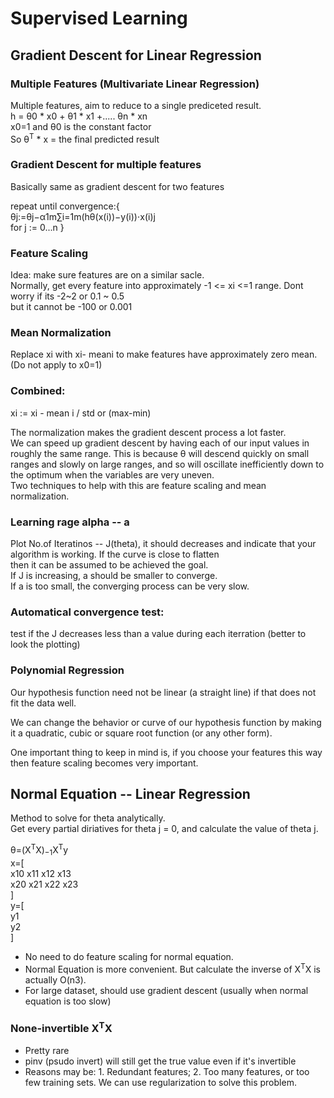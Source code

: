 # Supervised Learning

## Gradient Descent for Linear Regression

### Multiple Features (Multivariate Linear Regression)

Multiple features, aim to reduce to a single prediceted result.  
h = θ0 * x0 + θ1 * x1 +..... θn * xn  
x0=1 and θ0 is the constant factor  
So θ<sup>T</sup> * x = the final predicted result

### Gradient Descent for multiple features
Basically same as gradient descent for two features

repeat until convergence:{  
θj:=θj−α1m∑i=1m(hθ(x(i))−y(i))⋅x(i)j  
for j := 0...n
}

### Feature Scaling
Idea: make sure features are on a similar sacle.  
Normally, get every feature into approximately -1 <= xi <=1 range.
Dont worry if its -2~2 or 0.1 ~ 0.5  
but it cannot be -100 or 0.001

### Mean Normalization
Replace xi with xi- meani to make features have approximately zero mean.(Do not apply to x0=1)

### Combined:
xi := xi - mean i / std or (max-min)

The normalization makes the gradient descent process a lot faster.  
We can speed up gradient descent by having each of our input values in roughly the same range. This is because θ will descend quickly on small ranges and slowly on large ranges, and so will oscillate inefficiently down to the optimum when the variables are very uneven.   
Two techniques to help with this are feature scaling and mean normalization. 

### Learning rage alpha -- a
Plot No.of Iteratinos -- J(theta), it should decreases and indicate that your algorithm is working. If the curve is close to flatten  
then it can be assumed to be achieved the goal.   
If J is increasing, a should be smaller to converge.  
If a is too small, the converging process can be very slow.  
### Automatical convergence test:
 test if the J decreases less than a value during each iterration (better to look the plotting)

### Polynomial Regression

Our hypothesis function need not be linear (a straight line) if that does not fit the data well.

We can change the behavior or curve of our hypothesis function by making it a quadratic, cubic or square root function (or any other form).

One important thing to keep in mind is, if you choose your features this way then feature scaling becomes very important.

## Normal Equation -- Linear Regression
Method to solve for theta analytically.  
Get every partial diriatives for theta j = 0, and calculate the value of theta j.  

θ=(X<sup>T</sup>X)<sub>−1</sub>X<sup>T</sup>y   
x=[    
x10 x11 x12 x13  
x20 x21 x22 x23  
]  
y=[  
y1  
y2  
]

* No need to do feature scaling for normal equation.  
* Normal Equation is more convenient. But calculate the inverse of X<sup>T</sup>X is actually O(n3).   
* For large dataset, should use gradient descent (usually when normal equation is too slow)

### None-invertible X<sup>T</sup>X
* Pretty rare  
* pinv (psudo invert) will still get the true value even if it's invertible  
* Reasons may be: 1. Redundant features; 2. Too many features, or too few training sets. We can use regularization to solve this problem.  

